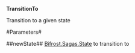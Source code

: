 **TransitionTo**

Transition to a given state

#Parameters#


##newState##
[Bifrost.Sagas.State](Bifrost.Sagas.State) to transition to
